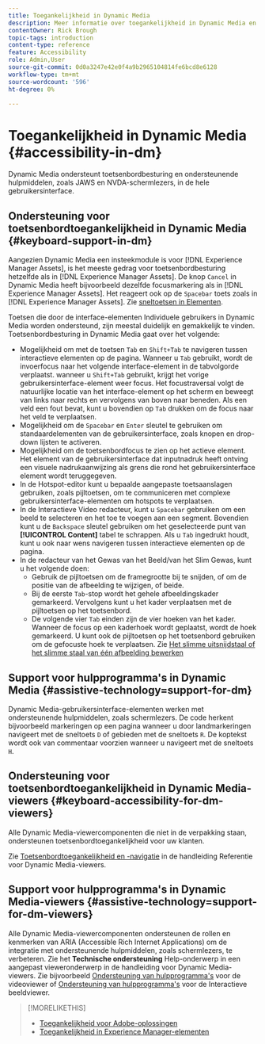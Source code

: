 ```yaml
---
title: Toegankelijkheid in Dynamic Media
description: Meer informatie over toegankelijkheid in Dynamic Media en Dynamic Media Viewers.
contentOwner: Rick Brough
topic-tags: introduction
content-type: reference
feature: Accessibility
role: Admin,User
source-git-commit: 0d0a3247e42e0f4a9b2965104814fe6bcd8e6128
workflow-type: tm+mt
source-wordcount: '596'
ht-degree: 0%

---
```



# Toegankelijkheid in Dynamic Media {#accessibility-in-dm}

Dynamic Media ondersteunt toetsenbordbesturing en ondersteunende hulpmiddelen, zoals JAWS en NVDA-schermlezers, in de hele gebruikersinterface.

## Ondersteuning voor toetsenbordtoegankelijkheid in Dynamic Media {#keyboard-support-in-dm}

Aangezien Dynamic Media een insteekmodule is voor [!DNL Experience Manager Assets], is het meeste gedrag voor toetsenbordbesturing hetzelfde als in [!DNL Experience Manager Assets]. De knop `Cancel` in Dynamic Media heeft bijvoorbeeld dezelfde focusmarkering als in [!DNL Experience Manager Assets]. Het reageert ook op de `Spacebar` toets zoals in [!DNL Experience Manager Assets]. Zie [sneltoetsen in Elementen](/help/assets/accessibility.md#keyboard-shortcuts).

Toetsen die door de interface-elementen Individuele gebruikers in Dynamic Media worden ondersteund, zijn meestal duidelijk en gemakkelijk te vinden. Toetsenbordbesturing in Dynamic Media gaat over het volgende:

* Mogelijkheid om met de toetsen `Tab` en `Shift+Tab` te navigeren tussen interactieve elementen op de pagina.
Wanneer u `Tab` gebruikt, wordt de invoerfocus naar het volgende interface-element in de tabvolgorde verplaatst. wanneer u `Shift+Tab` gebruikt, krijgt het vorige gebruikersinterface-element weer focus.
Het focustraversal volgt de natuurlijke locatie van het interface-element op het scherm en beweegt van links naar rechts en vervolgens van boven naar beneden. Als een veld een fout bevat, kunt u bovendien op `Tab` drukken om de focus naar het veld te verplaatsen.
* Mogelijkheid om de `Spacebar` en `Enter` sleutel te gebruiken om standaardelementen van de gebruikersinterface, zoals knopen en drop-down lijsten te activeren.
* Mogelijkheid om de toetsenbordfocus te zien op het actieve element. Het element van de gebruikersinterface dat inputnadruk heeft ontving een visuele nadrukaanwijzing als grens die rond het gebruikersinterface element wordt teruggegeven.
* In de Hotspot-editor kunt u bepaalde aangepaste toetsaanslagen gebruiken, zoals pijltoetsen, om te communiceren met complexe gebruikersinterface-elementen om hotspots te verplaatsen.
* In de Interactieve Video redacteur, kunt u `Spacebar` gebruiken om een beeld te selecteren en het toe te voegen aan een segment. Bovendien kunt u de `Backspace` sleutel gebruiken om het geselecteerde punt van **[!UICONTROL Content]** tabel te schrappen. Als u `Tab` ingedrukt houdt, kunt u ook naar wens navigeren tussen interactieve elementen op de pagina.
* In de redacteur van het Gewas van het Beeld/van het Slim Gewas, kunt u het volgende doen:
   * Gebruik de pijltoetsen om de framegrootte bij te snijden, of om de positie van de afbeelding te wijzigen, of beide.
   * Bij de eerste `Tab`-stop wordt het gehele afbeeldingskader gemarkeerd. Vervolgens kunt u het kader verplaatsen met de pijltoetsen op het toetsenbord.
   * De volgende vier `Tab` einden zijn de vier hoeken van het kader. Wanneer de focus op een kaderhoek wordt geplaatst, wordt de hoek gemarkeerd. U kunt ook de pijltoetsen op het toetsenbord gebruiken om de gefocuste hoek te verplaatsen.
Zie [Het slimme uitsnijdstaal of het slimme staal van één afbeelding bewerken](/help/assets/dynamic-media/image-profiles.md#editing-the-smart-crop-or-smart-swatch-of-a-single-image)

<!-- Keyboarding is the same because Dynamic Media is using the same UI library (Coral 3 (Experience Manager 6.5) or Coral Spectrum (in Skyline)) as entire Experience Manager Assets.  -->

<!-- In the Hotspot editor, Dynamic Media lets you use arrow keys to control the position of a hot spot. See [Carousel Banners](/help/assets/dynamic-media/carousel-banners.md##adding-hotspots-or-image-maps-to-an-image-banner) or [Interactive Images](/help/assets/dynamic-media/interactive-images.md#adding-hotspots-to-an-image-banner)  -->

<!-- I think we should definitely mention this in the DM-specific area of documentation for keyboard support. -->

<!-- I would not get into much of details of specific keyboard support logic of these editors. One of the reasons - chances are that accessibility support will receive Phase2-like attention, with more holistic approach. -->

## Support voor hulpprogramma&#39;s in Dynamic Media {#assistive-technology=support-for-dm}

Dynamic Media-gebruikersinterface-elementen werken met ondersteunende hulpmiddelen, zoals schermlezers. De code herkent bijvoorbeeld markeringen op een pagina wanneer u door landmarkeringen navigeert met de sneltoets `D` of gebieden met de sneltoets `R`. De koptekst wordt ook van commentaar voorzien wanneer u navigeert met de sneltoets `H`.

## Ondersteuning voor toetsenbordtoegankelijkheid in Dynamic Media-viewers {#keyboard-accessibility-for-dm-viewers}

Alle Dynamic Media-viewercomponenten die niet in de verpakking staan, ondersteunen toetsenbordtoegankelijkheid voor uw klanten.

Zie [Toetsenbordtoegankelijkheid en -navigatie](https://experienceleague.adobe.com/docs/dynamic-media-developer-resources/library/c-keyboard-accessibility.html) in de handleiding Referentie voor Dynamic Media-viewers.

## Support voor hulpprogramma&#39;s in Dynamic Media-viewers {#assistive-technology=support-for-dm-viewers}

Alle Dynamic Media-viewercomponenten ondersteunen de rollen en kenmerken van ARIA (Accessible Rich Internet Applications) om de integratie met ondersteunende hulpmiddelen, zoals schermlezers, te verbeteren.
Zie het **Technische ondersteuning** Help-onderwerp in een aangepast vieweronderwerp in de handleiding voor Dynamic Media-viewers. Zie bijvoorbeeld [Ondersteuning van hulpprogramma&#39;s](https://experienceleague.adobe.com/docs/dynamic-media-developer-resources/library/viewers-aem-assets-dmc/video/r-html5-video-viewer-20-assistive.html) voor de videoviewer of [Ondersteuning van hulpprogramma&#39;s](https://experienceleague.adobe.com/docs/dynamic-media-developer-resources/library/viewers-for-aem-assets-only/interactive-images/c-html5-aem-interactive-image-assistive.html#viewers-for-aem-assets-only) voor de Interactieve beeldviewer.

>[!MORELIKETHIS]
>
>* [Toegankelijkheid voor Adobe-oplossingen](https://www.adobe.com/accessibility.html)
>* [Toegankelijkheid in Experience Manager-elementen](/help/assets/dynamic-media/accessibility-dm.md)

